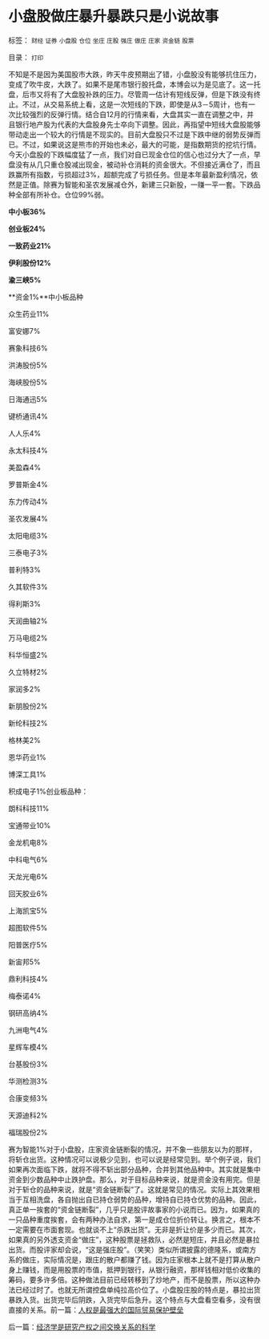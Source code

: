 # 小盘股做庄暴升暴跌只是小说故事

标签： `财经` `证券` `小盘股` `仓位` `坐庄` `庄股` `强庄` `做庄` `庄家` `资金链` `股票` 

目录： `打印`

不知是不是因为美国股市大跌，昨天牛皮预期出了错，小盘股没有能够抗住压力，变成了吹牛皮，大跌了。如果不是尾市银行股托盘，本博会以为是见底了。这一托盘，后市又将有了大盘股补跌的压力。尽管周一估计有短线反弹，但是下跌没有终止。不过，从交易系统上看，这是一次短线的下跌，即使是从3－5周计，也有一次比较强烈的反弹行情。结合自12月的行情来看，大盘其实一直在调整之中，并且银行地产股为代表的大盘股身先士卒向下调整。因此，再指望中短线大盘股能够带动走出一个较大的行情是不现实的。目前大盘股只不过是下跌中继的弱势反弹而已。不过，如果说这是熊市的开始也未必，最大的可能，是指数期货的挖坑行情。今天小盘股的下跌幅度猛了一点，我们对自已现金仓位的信心也过分大了一点，早盘没有从几只重仓股减出现金，被动补仓消耗的资金很大。不但接近满仓了，而且跌赢所有指数，亏损超过3%，超额完成了亏损任务。但是本年最新盈利情况，依然是正值。除赛为智能和圣农发展减仓外，新建三只新股，一赚一平一套。下跌品种全部有所补仓。仓位99%弱。

**中小板36%**

**创业板24%**

**一致药业21%**

**伊利股份12%**

**渝三峡5%**

**资金1%**中小板品种

众生药业11%

富安娜7%

赛象科技6%

洪涛股份5%

海峡股份5%

日海通迅5%

键桥通讯4%

人人乐4%

永太科技4%

美盈森4%

罗普斯金4%

东力传动4%

圣农发展4%

太阳电缆3%

三泰电子3%

普利特3%

久其软件3%

得利斯3%

天润曲轴2%

万马电缆2%

科华恒盛2%

久立特材2%

家润多2%

新朋股份2%

新纶科技2%

格林美2%

恩华药业1%

博深工具1%

积成电子1%创业板品种：

朗科科技11%

宝通带业10%

金龙机电8%

中科电气6%

天龙光电6%

回天胶业6%

上海凯宝5%

超图软件5%

阳普医疗5%

新宙邦5%

鼎利科技4%

梅泰诺4%

钢研高纳4%

九洲电气4%

星辉车模4%

台基股份3%

华测检测3%

合康变频3%

天源迪科2%

福瑞股份2%

赛为智能1%对于小盘股，庄家资金链断裂的情况，并不象一些朋友以为的那样，将斩仓出货。这种情况可以说极少见到，也可以说是经常见到。举个例子说，我们如果再次面临下跌，就将不得不斩出部分品种，合并到其他品种中。其实就是集中资金到少数品种中止跌护盘。那么，对于目标品种来说，就是资金没有用完。但是对于斩仓的品种来说，就是“资金链断裂”了。这就是常见的情况。实际上其效果相当于互相洗盘，各自抛出自已持仓弱势的品种，增持自已持仓优势的品种。因此，真正单一挨套的“资金链断裂”，几乎只是股评故事家的小说而已。因为，如果真的一只品种重度挨套，会有两种办法自求，第一是成仓位折价转让。换言之，根本不一定需要在市面套现。也就谈不上“杀跌出货”。无非是折让价是多少而已。其次，如果真的另外透支资金“做庄”，这种股票是拯救队，必然是短庄，并且必然是暴拉出货。而股评家却会说，“这是强庄股”。（笑笑）类似所谓披露的德隆系，或南方系的做庄，实际情况是，跟庄的散户都赚了钱。因为庄家根本上就不是打算从散户身上赚钱，而是用股票的市值，抵押到银行，从银行融资，那样钱相对低价收集的筹码，要多许多倍。这种做法目前已经转移到了炒地产，而不是股票，所以这种办法已经过时了。也就无所谓控盘单纯拉高价位了。小盘股庄股的特点是，暴拉出货暴跌入货。出货完毕后阴跌，入货完毕后急升。这个特点与大盘看空看多，没有很直接的关系。前一篇：[人权是最强大的国际贸易保护壁垒](../../../2010/1/22/人权是最强大的国际贸易保护壁垒.md)

后一篇：[经济学是研究产权之间交换关系的科学](../../../2010/1/22/经济学是研究产权之间交换关系的科学.md)
